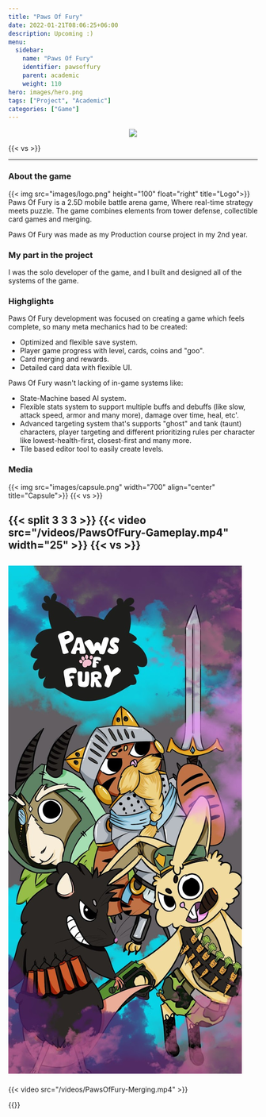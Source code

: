 ```yaml
---
title: "Paws Of Fury"
date: 2022-01-21T08:06:25+06:00
description: Upcoming :)
menu:
  sidebar:
    name: "Paws Of Fury"
    identifier: pawsoffury
    parent: academic
    weight: 110
hero: images/hero.png
tags: ["Project", "Academic"]
categories: ["Game"]
---
```

<p style="text-align: center;">
<!--- 
<a href="https://www.facebook.com/PhantomBeasts"><img src="/facebook.svg" width="25" align="center"><a>
<a href="https://store.steampowered.com/app/1483000/Phantom_Beasts__Redemption/"><img src="/steam.svg" width="25" align="center"><a>
<a href="https://supersky.games/"><img src="/external-link.svg" width="25" align="center"><a>
--->
<a href="https://github.com/Phoder1/PawsOfFury"><img src="/github.svg" width="25" align="center"><a>
</p>


{{< vs >}}

---

### About the game  
{{< img src="images/logo.png" height="100" float="right" title="Logo">}}
Paws Of Fury is a 2.5D mobile battle arena game, Where real-time strategy meets puzzle.
The game combines elements from tower defense, collectible card games and merging.

Paws Of Fury was made as my Production course project in my 2nd year.

### My part in the project
I was the solo developer of the game, and I built and designed all of the systems of the game.

### Highglights
Paws Of Fury development was focused on creating a game which feels complete, so many meta mechanics had to be created:
- Optimized and flexible save system.
- Player game progress with level, cards, coins and "goo".
- Card merging and rewards.
- Detailed card data with flexible UI.

Paws Of Fury wasn't lacking of in-game systems like:
- State-Machine based AI system.
- Flexible stats system to support multiple buffs and debuffs (like slow, attack speed, armor and many more), damage over time, heal, etc'.
- Advanced targeting system that's supports "ghost" and tank (taunt) characters, player targeting and different prioritizing rules per character like lowest-health-first, closest-first and many more.
- Tile based editor tool to easily create levels.

### Media
{{< img src="images/capsule.png" width="700" align="center" title="Capsule">}}
{{< vs >}}

{{< split 3 3 3 >}}
{{< video src="/videos/PawsOfFury-Gameplay.mp4" width="25" >}}
{{< vs >}}
---
![Banner](images/banner.png)
---

{{< video src="/videos/PawsOfFury-Merging.mp4" >}}

{{</split>}}
